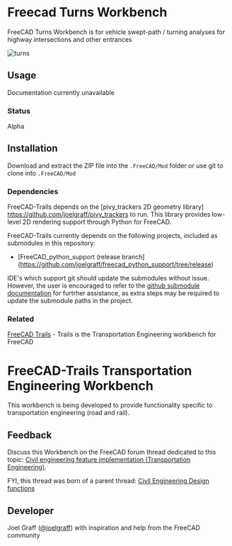 # Freecad Turns Workbench
FreeCAD Turns Workbench is for vehicle swept-path / turning analyses for highway intersections and other entrances

![turns](https://user-images.githubusercontent.com/3831435/102010586-fd851480-3d4f-11eb-8512-e3f10b5cf9cc.gif)


## Usage

Documentation currently unavailable

### Status

Alpha

## Installation

Download and extract the ZIP file into the `.FreeCAD/Mod` folder or use git to clone into `.FreeCAD/Mod`

### Dependencies

FreeCAD-Trails depends on the [pivy_trackers 2D geometry library] https://github.com/joelgraff/pivy_trackers to run.  This library provides low-level 2D rendering support through Python for FreeCAD.

FreeCAD-Trails currently depends on the following projects, included as submodules in this repository:

* [FreeCAD_python_support (release branch] (https://github.com/joelgraff/freecad_python_support/tree/release)

IDE's which support git should update the submodules without issue.  However, the user is encouraged to refer to the [github submodule documentation](https://git-scm.com/book/en/v2/Git-Tools-Submodules) for furtrher assistance, as extra steps may be required to update the submodule paths in the project.

### Related

[FreeCAD Trails](https://github.com/joelgraff/freecad.trails) - Trails is the Transportation Engineering workbench for FreeCAD

# FreeCAD-Trails Transportation Engineering Workbench

This workbench is being developed to provide functionality specific to transportation engineering (road and rail).

## Feedback 
Discuss this Workbench on the FreeCAD forum thread dedicated to this topic: 
[Civil engineering feature implementation (Transportation Engineering)](https://forum.freecadweb.org/viewtopic.php?f=8&t=22277). 

FYI, this thread was born of a parent thread: 
[Civil Engineering Design functions](https://forum.freecadweb.org/viewtopic.php?f=8&t=6973)

## Developer 
Joel Graff ([@joelgraff](https://github.com/joelgraff)) with inspiration and help from the FreeCAD community

